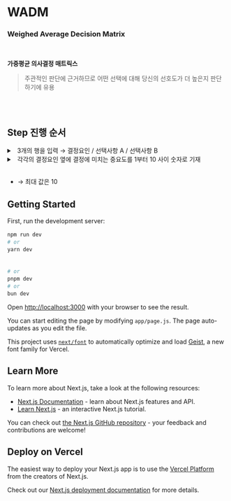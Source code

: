 # WADM

### Weighed Average Decision Matrix

</br>

**가중평균 의사결정 매트릭스**
</br>

> 주관적인 판단에 근거하므로 어떤 선택에 대해 당신의 선호도가 더 높은지 판단하기에 유용

<!-- ![Alt text](/public/images/md/wadm%20-%20중요도%20입력.png) -->

</br>
</br>

## Step 진행 순서

<details> 
    <summary>  &nbsp 3개의 행을 입력 → 결정요인 / 선택사항 A / 선택사항 B </summary></br>
    - 결정을 내리는 데에 중요하게 생각하는 요인을 결정요인 열에 입력 </br>
       &nbsp ex) 돈, 아이디어, 경험, 자유, 브랜드,  재미, 성장, 인정, 지속가능 </br></br>
    <div markdown="1">
    <img width="100% "src="./public/images/md/wadm - 중요도 입력.png" >
</div>
</details>
<details> 
    <summary>  &nbsp 각각의 결정요인 옆에 결정에 미치는 중요도를 1부터 10 사이 숫자로 기재 </summary>
    <div markdown="1">
    <img width="100% "src="./public/images/md/wadm -곱해진 열.png" >
</div>
</details>
 </br>

-   → 최대 값은 10

## Getting Started

First, run the development server:

```bash
npm run dev
# or
yarn dev


# or
pnpm dev
# or
bun dev
```

Open [http://localhost:3000](http://localhost:3000) with your browser to see the result.

You can start editing the page by modifying `app/page.js`. The page auto-updates as you edit the file.

This project uses [`next/font`](https://nextjs.org/docs/app/building-your-application/optimizing/fonts) to automatically optimize and load [Geist](https://vercel.com/font), a new font family for Vercel.

## Learn More

To learn more about Next.js, take a look at the following resources:

-   [Next.js Documentation](https://nextjs.org/docs) - learn about Next.js features and API.
-   [Learn Next.js](https://nextjs.org/learn) - an interactive Next.js tutorial.

You can check out [the Next.js GitHub repository](https://github.com/vercel/next.js) - your feedback and contributions are welcome!

## Deploy on Vercel

The easiest way to deploy your Next.js app is to use the [Vercel Platform](https://vercel.com/new?utm_medium=default-template&filter=next.js&utm_source=create-next-app&utm_campaign=create-next-app-readme) from the creators of Next.js.

Check out our [Next.js deployment documentation](https://nextjs.org/docs/app/building-your-application/deploying) for more details.
